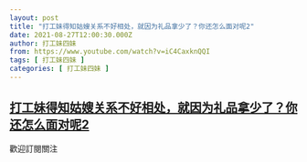 ```yaml
---
layout: post
title: "打工妹得知姑嫂关系不好相处，就因为礼品拿少了？你还怎么面对呢2"
date: 2021-08-27T12:00:30.000Z
author: 打工妹四妹
from: https://www.youtube.com/watch?v=iC4CaxknQQI
tags: [ 打工妹四妹 ]
categories: [ 打工妹四妹 ]
---
```

<!--1630065630000-->
[打工妹得知姑嫂关系不好相处，就因为礼品拿少了？你还怎么面对呢2](https://www.youtube.com/watch?v=iC4CaxknQQI)
------

<div>
歡迎訂閱關注
</div>
